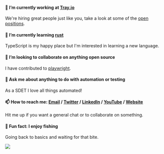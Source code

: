 #### 🔭 I’m currently working at [Tray.io](https://tray.io/)
We're hiring great people just like you, take a look at some of the [open positions](https://grnh.se/f43ac2912).

#### 🦀 I’m currently learning [rust](https://www.rust-lang.org/)
TypeScript is my happy place but I'm interested in learning a new language.

#### 👯 I’m looking to collaborate on anything open source
I have contributed to [playwright](https://github.com/microsoft/playwright).

#### 💬 Ask me about anything to do with automation or testing
As a SDET I love all things automated!

#### 📫 How to reach me: [Email](mailto:thomaschaplin@outlook.com) / [Twitter](https://twitter.com/ThomasChaplin_) / [LinkedIn](https://www.linkedin.com/in/thomas-chaplin/) / [YouTube](https://www.youtube.com/channel/UCgrsESnTqiMw37T-Xh5FW-g) / [Website](https://www.thomaschaplin.me/)
Hit me up if you want a general chat or to collaborate on something.

#### 🎣 Fun fact: I enjoy fishing
Going back to basics and waiting for that bite.

![](https://komarev.com/ghpvc/?username=thomaschaplin)
